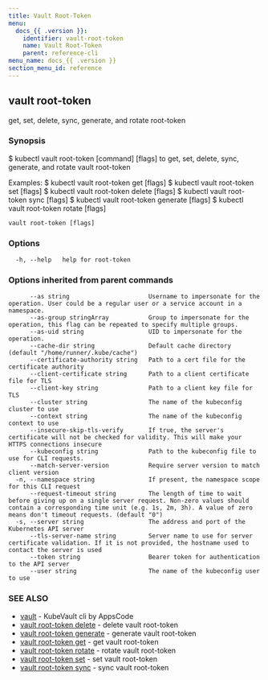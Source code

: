 ```yaml
---
title: Vault Root-Token
menu:
  docs_{{ .version }}:
    identifier: vault-root-token
    name: Vault Root-Token
    parent: reference-cli
menu_name: docs_{{ .version }}
section_menu_id: reference
---
```

## vault root-token

get, set, delete, sync, generate, and rotate root-token

### Synopsis


$ kubectl vault root-token [command] [flags] to get, set, delete, sync, generate, and rotate vault root-token

Examples:
 $ kubectl vault root-token get [flags]
 $ kubectl vault root-token set [flags]
 $ kubectl vault root-token delete [flags]
 $ kubectl vault root-token sync [flags]
 $ kubectl vault root-token generate [flags]
 $ kubectl vault root-token rotate [flags]


```
vault root-token [flags]
```

### Options

```
  -h, --help   help for root-token
```

### Options inherited from parent commands

```
      --as string                      Username to impersonate for the operation. User could be a regular user or a service account in a namespace.
      --as-group stringArray           Group to impersonate for the operation, this flag can be repeated to specify multiple groups.
      --as-uid string                  UID to impersonate for the operation.
      --cache-dir string               Default cache directory (default "/home/runner/.kube/cache")
      --certificate-authority string   Path to a cert file for the certificate authority
      --client-certificate string      Path to a client certificate file for TLS
      --client-key string              Path to a client key file for TLS
      --cluster string                 The name of the kubeconfig cluster to use
      --context string                 The name of the kubeconfig context to use
      --insecure-skip-tls-verify       If true, the server's certificate will not be checked for validity. This will make your HTTPS connections insecure
      --kubeconfig string              Path to the kubeconfig file to use for CLI requests.
      --match-server-version           Require server version to match client version
  -n, --namespace string               If present, the namespace scope for this CLI request
      --request-timeout string         The length of time to wait before giving up on a single server request. Non-zero values should contain a corresponding time unit (e.g. 1s, 2m, 3h). A value of zero means don't timeout requests. (default "0")
  -s, --server string                  The address and port of the Kubernetes API server
      --tls-server-name string         Server name to use for server certificate validation. If it is not provided, the hostname used to contact the server is used
      --token string                   Bearer token for authentication to the API server
      --user string                    The name of the kubeconfig user to use
```

### SEE ALSO

* [vault](/docs/reference/cli/vault.md)	 - KubeVault cli by AppsCode
* [vault root-token delete](/docs/reference/cli/vault_root-token_delete.md)	 - delete vault root-token
* [vault root-token generate](/docs/reference/cli/vault_root-token_generate.md)	 - generate vault root-token
* [vault root-token get](/docs/reference/cli/vault_root-token_get.md)	 - get vault root-token
* [vault root-token rotate](/docs/reference/cli/vault_root-token_rotate.md)	 - rotate vault root-token
* [vault root-token set](/docs/reference/cli/vault_root-token_set.md)	 - set vault root-token
* [vault root-token sync](/docs/reference/cli/vault_root-token_sync.md)	 - sync vault root-token

